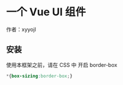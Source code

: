 # 一个 Vue UI 组件

作者：xyyojl

## 安装
使用本框架之前，请在 CSS 中 开启 border-box
```css
*{box-sizing:border-box;}
```